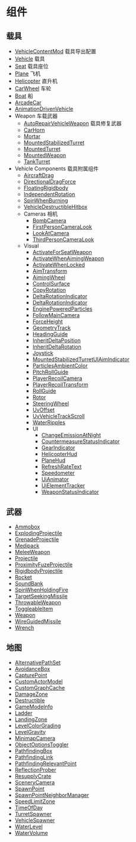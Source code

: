 # 组件
## 载具
- [VehicleContentMod](./VehicleContentMod.md) 载具导出配置
- [Vehicle](./Vehicle.md) 载具
- [Seat](./Seat.md) 载具座位
- [Plane](./Plane.md) 飞机
- [Helicopter](./Helicopter.md) 直升机
- [CarWheel](./CarWheel.md) 车轮
- [Boat](./Boat.md) 船
- [ArcadeCar](./ArcadeCar.md)
- [AnimationDrivenVehicle](./AnimationDrivenVehicle.md)
- Weapon 车载武器
    - [AutoRepairVehicleWeapon](./AutoRepairVehicleWeapon.md) 载具修复武器
    - [CarHorn](./CarHorn.md)
    - [Mortar](./Mortar.md)
    - [MountedStabilizedTurret](./MountedStabilizedTurret.md)
    - [MountedTurret](./MountedTurret.md)
    - [MountedWeapon](./MountedWeapon.md)
    - [TankTurret](./TankTurret.md)
- Vehicle Components 载具附属组件
    - [AircraftDrag](./AircraftDrag.md)
    - [DirectionalDragForce](./DirectionalDragForce.md)
    - [FloatingRigidbody](./FloatingRigidbody.md)
    - [IndependentRotation](./IndependentRotation.md)
    - [SpinWhenBurning](./SpinWhenBurning.md)
    - [VehicleDestructibleHitbox](./VehicleDestructibleHitbox.md)
    - Cameras 相机
        - [BombCamera](./BombCamera.md)
        - [FirstPersonCameraLook](./FirstPersonCameraLook.md)
        - [LookAtCamera](./LookAtCamera.md)
        - [ThirdPersonCameraLook](./ThirdPersonCameraLook.md)
    - Visual 
        - [ActivateForSeatWeapon](./ActivateForSeatWeapon.md)
        - [ActivateWhenAimingWeapon](./ActivateWhenAimingWeapon.md)
        - [ActivateWhenLocked](./ActivateWhenLocked.md)
        - [AimTransform](./AimTransform.md)
        - [AimingWheel](./AimingWheel.md)
        - [ControlSurface](./ControlSurface.md)
        - [CopyRotation](./CopyRotation.md)
        - [DeltaRotationIndicator](./VisualDeltaRotationIndicator/.md)
        - [DeltaRotationIndicator](./VisualDeltaRotationIndicator.md)
        - [EnginePoweredParticles](./EnginePoweredParticles.md)
        - [FollowMainCamera](./FollowMainCamera.md)
        - [ForceHeight](./ForceHeight.md)
        - [GeometryTrack](./GeometryTrack.md)
        - [HeadingGuide](./HeadingGuide.md)
        - [InheritDeltaPosition](./VisualInheritDeltaPosition/.md)
        - [InheritDeltaRotation](./InheritDeltaRotation.md)
        - [Joystick](./Joystick.md)
        - [MountedStabilizedTurretUIAimIndicator](./MountedStabilizedTurretUIAimIndicator.md)
        - [ParticlesAmbientColor](./ParticlesAmbientColor.md)
        - [PitchRollGuide](./PitchRollGuide.md)
        - [PlayerRecoilCamera](./PlayerRecoilCamera.md)
        - [PlayerRecoilTransform](./PlayerRecoilTransform.md)
        - [RollGuide](./RollGuide.md)
        - [Rotor](./Rotor.md)
        - [SteeringWheel](./SteeringWheel.md)
        - [UvOffset](./UvOffset.md)
        - [UvVehicleTrackScroll](./UvVehicleTrackScroll.md)
        - [WaterRipples](./WaterRipples.md)
        - UI
            - [ChangeEmissionAtNight](./ChangeEmissionAtNight.md)
            - [CountermeasureStatusIndicator](./CountermeasureStatusIndicator.md)
            - [GearIndicator](./GearIndicator.md)
            - [HelicopterHud](./HelicopterHud.md)
            - [PlaneHud](./PlaneHud.md)
            - [RefreshRateText](./RefreshRateText.md)
            - [Speedometer](./Speedometer.md)
            - [UiAnimator](./UiAnimator.md)
            - [UiElementTracker](./UiElementTracker.md)
            - [WeaponStatusIndicator](./WeaponStatusIndicator.md)

## 武器
- [Ammobox](./Ammobox.md)
- [ExplodingProjectile](./ExplodingProjectile.md)
- [GrenadeProjectile](./GrenadeProjectile.md)
- [Medipack](./Medipack.md)
- [MeleeWeapon](./MeleeWeapon.md)
- [Projectile](./Projectile.md)
- [ProximityFuzeProjectile](./ProximityFuzeProjectile.md)
- [RigidbodyProjectile](./RigidbodyProjectile.md)
- [Rocket](./Rocket.md)
- [SoundBank](./SoundBank.md)
- [SpinWhenHoldingFire](./SpinWhenHoldingFire.md)
- [TargetSeekingMissile](./TargetSeekingMissile.md)
- [ThrowableWeapon](./ThrowableWeapon.md)
- [ToggleableItem](./ToggleableItem.md)
- [Weapon](./Weapon.md)
- [WireGuidedMissile](./WireGuidedMissile.md)
- [Wrench](./Wrench.md)

## 地图
- [AlternativePathSet](./AlternativePathSet.md)
- [AvoidanceBox](./AvoidanceBox.md)
- [CapturePoint](./CapturePoint.md)
- [CustomActorModel](./CustomActorModel.md)
- [CustomGraphCache](./CustomGraphCache.md)
- [DamageZone](./DamageZone.md)
- [Destructible](./Destructible.md)
- [GameModeInfo](./GameModeInfo.md)
- [Ladder](./Ladder.md)
- [LandingZone](./LandingZone.md)
- [LevelColorGrading](./LevelColorGrading.md)
- [LevelGravity](./LevelGravity.md)
- [MinimapCamera](./MinimapCamera.md)
- [ObjectOptionsToggler](./ObjectOptionsToggler.md)
- [PathfindingBox](./PathfindingBox.md)
- [PathfindingLink](./PathfindingLink.md)
- [PathfindingRelevantPoint](./PathfindingRelevantPoint.md)
- [ReflectionProber](./ReflectionProber.md)
- [ResupplyCrate](./ResupplyCrate.md)
- [SceneryCamera](./SceneryCamera.md)
- [SpawnPoint](./SpawnPoint.md)
- [SpawnPointNeighborManager](./SpawnPointNeighborManager.md)
- [SpeedLimitZone](./SpeedLimitZone.md)
- [TimeOfDay](./TimeOfDay.md)
- [TurretSpawner](./TurretSpawner.md)
- [VehicleSpawner](./VehicleSpawner.md)
- [WaterLevel](./WaterLevel.md)
- [WaterVolume](./WaterVolume.md)
